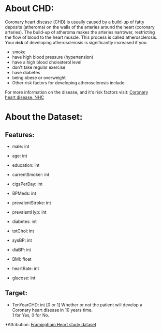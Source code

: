 # About CHD: 
Coronary heart disease (CHD) is usually caused by a build-up of fatty deposits (atheroma) on the walls of the arteries around the heart (coronary arteries).
The build-up of atheroma makes the arteries narrower, restricting the flow of blood to the heart muscle. This process is called atherosclerosis. 
Your **risk** of developing atherosclerosis is significantly increased if you:
- smoke 
- have high blood pressure (hypertension) 
- have a high blood cholesterol level
- don't take regular exercise
- have diabetes
- being obese or overweight 
- Other risk factors for developing atherosclerosis include: 

For more information on the disease, and it's risk factors visit: [Coronary heart disease, NHC](https://www.nhs.uk/conditions/coronary-heart-disease/causes/)


# About the Dataset:
## Features: 
- male: int

- age: int

- education: int

- currentSmoker: int

- cigsPerDay: int

- BPMeds: int

- prevalentStroke: int

- prevalentHyp: int

- diabetes: int

- totChol: int

- sysBP: int

- diaBP: int

- BMI: float 

- heartRate: int

- glucose: int


## Target:
- TenYearCHD: int [0 or 1]
  Whether or not the patient will develop a Coronary heart disease in 10 years time. </br>
  1 for Yes, 0 for No.






*Attribution: [Framingham Heart study dataset](https://www.kaggle.com/amanajmera1/framingham-heart-study-dataset)
